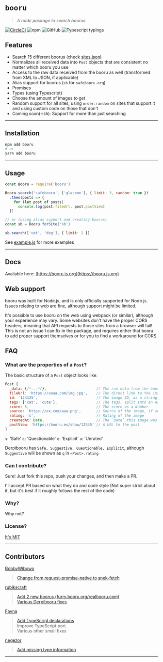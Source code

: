 # `booru`

> *A node package to search boorus*

[![CircleCI](https://img.shields.io/circleci/project/github/AtlasTheBot/booru.svg)](https://circleci.com/gh/AtlasTheBot/booru) ![npm](https://img.shields.io/npm/v/booru.svg) ![GitHub](https://img.shields.io/github/license/AtlasTheBot/booru.svg) ![Typescript typings](https://img.shields.io/badge/Typings-Typescript-informational.svg)

## Features

- Search 15 different boorus (check [sites.json](./src/sites.json))
- Normalizes all received data into `Post` objects that are consistent no matter which booru you use
- Access to the raw data received from the booru as well (transformed from XML to JSON, if applicable)
- Alias support for boorus (`sb` for `safebooru.org`)
- Promises
- Types (using Typescript)
- Choose the amount of images to get
- Random support for all sites, using `order:random` on sites that support it and using custom code on those that don't
- Coming soon(-ish): Support for more than just searching

---

## Installation

```sh
npm add booru
# or
yarn add booru
```

---

## Usage

```js
const Booru = require('booru')

Booru.search('safebooru', ['glaceon'], { limit: 3, random: true })
  .then(posts => {
    for (let post of posts)
      console.log(post.fileUrl, post.postView)
  })

// or (using alias support and creating boorus)
const sb = Booru.forSite('sb')

sb.search(['cat', 'dog'], { limit: 2 })
```

See [example.js](./example.js) for more examples

---

## Docs

Available here: [https://booru.js.org](https://booru.js.org)

## Web support

booru was built for Node.js, and is only officially supported for Node.js. Issues relating to web are fine, although support might be limited.

It's possible to use booru on the web using webpack (or similar), although your experience may vary. Some websites don't have the proper CORS headers, meaning that API requests to those sites from a browser will fail! This is not an issue I can fix in the package, and requires either that booru to add proper support themselves or for you to find a workaround for CORS.

## FAQ

### What are the properties of a `Post`?

The basic structure of a `Post` object looks like:

```js
Post {
  _data: {/*...*/},                       // The raw data from the booru
  fileUrl: 'https://aaaa.com/img.jpg',    // The direct link to the image, ready to post
  id: '124125',                           // The image ID, as a string
  tags: ['cat', 'cute'],                  // The tags, split into an Array
  score: 5,                               // The score as a Number
  source: 'https://ex.com/aaa.png',       // Source of the image, if supplied
  rating: 's',                            // Rating of the image
  createdAt: Date,                        // The `Date` this image was created at
  postView: 'https://booru.ex/show/12345' // A URL to the post
}
```

`s`: 'Safe'
`q`: 'Questionable'
`e`: 'Explicit'
`u`: 'Unrated'

Derpibooru has `Safe, Suggestive, Questionable, Explicit`, although `Suggestive` will be shown as `q` in `<Post>.rating`

### Can I contribute?

Sure! Just fork this repo, push your changes, and then make a PR.

I'll accept PR based on what they do and code style (Not super strict about it, but it's best if it roughly follows the rest of the code)

### Why?

Why not?

### License?

[It's MIT](https://choosealicense.com/licenses/mit/)

---

## Contributors

[BobbyWibowo](https://github.com/BobbyWibowo/booru)
> [Change from request-promise-native to snek-fetch](https://github.com/AtlasTheBot/booru/pull/9)

[rubikscraft](https://github.com/rubikscraft/booru)
> [Add 2 new boorus (furry.booru.org/realbooru.com)](https://github.com/AtlasTheBot/booru/pull/17)  
> [Various Derpibooru fixes](https://github.com/AtlasTheBot/booru/pull/19)

[Favna](https://github.com/favna/)
> [Add TypeScript declarations](https://github.com/AtlasTheBot/booru/pull/21)  
> Improve TypeScript port  
> Various other small fixes

[negezor](https://github.com/negezor)
> [Add missing type information](https://github.com/AtlasTheBot/booru/pull/31)

---
